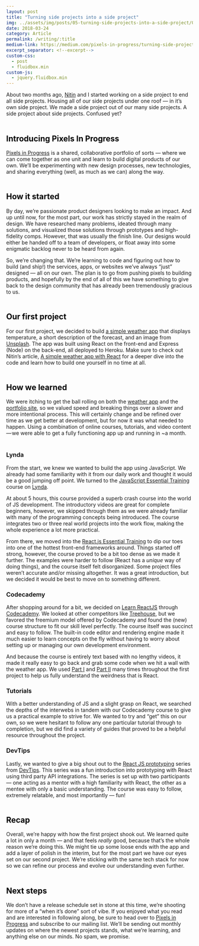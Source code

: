 ```yaml
---
layout: post
title: "Turning side projects into a side project"
img: ../assets/img/posts/05-turning-side-projects-into-a-side-project/05-pip-hero.png
date: 2018-03-24
category: Article
permalink: /writing/:title
medium-link: https://medium.com/pixels-in-progress/turning-side-projects-into-a-side-project-d27a2112b520
excerpt_separator: <!--excerpt-->
custom-css:
  - post
  - fluidbox.min
custom-js:
  - jquery.fluidbox.min
---
```

<!--excerpt-->
About two months ago, [Nitin](https://twitter.com/Nitinsampathi) and I started working on a side project to end all side projects. Housing all of our side projects under one roof — in it’s own side project. We made a side project out of our many side projects. A side project about side projects. Confused yet?
<br>
<br>

## <span style="color: black;">Introducing Pixels In Progress</span>
[Pixels in Progress](https://pixelsinprogress.co/) is a shared, collaborative portfolio of sorts — where we can come together as one unit and learn to build digital products of our own. We’ll be experimenting with new design processes, new technologies, and sharing everything (well, as much as we can) along the way.
<br>
<br>

## <span style="color: black;">How it started</span>
By day, we’re passionate product designers looking to make an impact. And up until now, for the most part, our work has strictly stayed in the realm of design. We have researched many problems, ideated through many solutions, and visualized those solutions through prototypes and high-fidelity comps. However, that was usually the finish line. Our designs would either be handed off to a team of developers, or float away into some enigmatic backlog never to be heard from again.

So, we’re changing that. We’re learning to code and figuring out how to build (and ship!) the services, apps, or websites we’ve always “just” designed — all on our own. The plan is to go from pushing pixels to building products, and hopefully by the end of all of this we have something to give back to the design community that has already been tremendously gracious to us.
<br>
<br>

## <span style="color: black;">Our first project</span>
For our first project, we decided to build [a simple weather app](https://pixelsinprogress.co/projects/a-weather-app/) that displays temperature, a short description of the forecast, and an image from [Unsplash](https://unsplash.com/). The app was built using React on the front-end and Express (Node) on the back-end, all deployed to Heroku. Make sure to check out Nitin’s article, [A simple weather app with React](https://medium.com/pixels-in-progress/a-simple-weather-app-with-react-16a49e89b539) for a deeper dive into the code and learn how to build one yourself in no time at all.
<br>
<br>

## <span style="color: black;">How we learned</span>
We were itching to get the ball rolling on both the [weather app](https://pixelsinprogress.co/projects/a-weather-app/) and the [portfolio site](https://pixelsinprogress.co/), so we valued speed and breaking things over a slower and more intentional process. This will certainly change and be refined over time as we get better at development, but for now it was what needed to happen. Using a combination of online courses, tutorials, and video content — we were able to get a fully functioning app up and running in ~a month.
<br>
<br>

### <span style="color: black; font-weight: 600;">Lynda</span>
From the start, we knew we wanted to build the app using JavaScript. We already had some familiarity with it from our daily work and thought it would be a good jumping off point. We turned to the [JavaScript Essential Training](https://www.lynda.com/JavaScript-tutorials/JavaScript-Essential-Training/574716-2.html?srchtrk=index%3a1%0alinktypeid%3a2%0aq%3ajavascript+essentials%0apage%3a1%0as%3arelevance%0asa%3atrue%0aproducttypeid%3a2) course on [Lynda](https://www.lynda.com/). 

At about 5 hours, this course provided a superb crash course into the world of JS development. The introductory videos are great for complete beginners, however, we skipped through them as we were already familiar with many of the programming concepts being introduced. The course integrates two or three real world projects into the work flow, making the whole experience a lot more practical.

From there, we moved into the [React.js Essential Training](https://www.lynda.com/React-js-tutorials/React-js-Essential-Training/496905-2.html) to dip our toes into one of the hottest front-end frameworks around. Things started off strong, however, the course proved to be a bit too dense as we made it further. The examples were harder to follow (React has a *unique* way of doing things), and the course itself felt disorganized. Some project files weren’t accurate and/or missing altogether. It was a great introduction, but we decided it would be best to move on to something different.
<br>

### <span style="color: black; font-weight: 600;">Codecademy</span>
After shopping around for a bit, we decided on [Learn ReactJS](https://www.codecademy.com/learn/react-101) through [Codecademy](https://www.codecademy.com/). We looked at other competitors like [Treehouse](https://teamtreehouse.com/), but we favored the freemium model offered by Codecademy and found the (new) course structure to fit our skill level perfectly. The course itself was succinct and easy to follow. The built-in code editor and rendering engine made it much easier to learn concepts on the fly without having to worry about setting up or managing our own development environment.

And because the course is entirely text based with no lengthy videos, it made it really easy to go back and grab some code when we hit a wall with the weather app. We used [Part I](https://www.codecademy.com/learn/react-101) and [Part II](https://www.codecademy.com/learn/react-102) many times throughout the first project to help us fully understand the weirdness that is React.
<br>

### <span style="color: black; font-weight: 600;">Tutorials</span>
With a better understanding of JS and a slight grasp on React, we searched the depths of the interwebs in tandem with our Codecademy course to give us a practical example to strive for. We wanted to try and “get” this on our own, so we were hesitant to follow any one particular tutorial through to completion, but we did find a variety of guides that proved to be a helpful resource throughout the project.
<br>

### <span style="color: black; font-weight: 600;">DevTips</span>
Lastly, we wanted to give a big shout out to the [React JS prototyping](https://www.youtube.com/watch?v=Mg7Ma5i8NgM) series from [DevTips](https://www.youtube.com/user/DevTipsForDesigners/featured). This series was a fun introduction into prototyping with React using third party API integrations. The series is set up with two participants — one acting as a mentor with a high familiarity with React, the other as a mentee with only a basic understanding. The course was easy to follow, extremely relatable, and most importantly — fun!
<br>
<br>

## <span style="color: black;">Recap</span>
Overall, we’re happy with how the first project shook out. We learned quite a lot in only a month — and that feels *really* good, because that’s the whole reason we’re doing this. We might tie up some loose ends with the app and add a layer of polish in the interim, but for the most part we have our eyes set on our second project. We’re sticking with the same tech stack for now so we can refine our process and evolve our understanding even further.
<br>
<br>

## <span style="color: black;">Next steps</span>
We don’t have a release schedule set in stone at this time, we’re shooting for more of a “when it’s done” sort of vibe. If you enjoyed what you read and are interested in following along, be sure to head over to [Pixels in Progress](https://pixelsinprogress.co/) and subscribe to our mailing list. We’ll be sending out monthly updates on where the newest projects stands, what we’re learning, and anything else on our minds. No spam, we promise.
